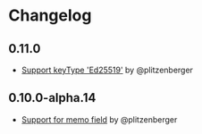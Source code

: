 # Changelog

## 0.11.0

- [Support keyType 'Ed25519'](https://github.com/internet-identity-labs/sdk-ts/pull/55) by @plitzenberger

## 0.10.0-alpha.14

- [Support for memo field](https://github.com/internet-identity-labs/sdk-ts/pull/51) by @plitzenberger